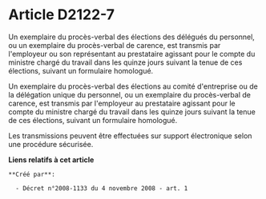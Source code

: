 # Article D2122-7

Un exemplaire du procès-verbal des élections des délégués du personnel, ou un exemplaire du procès-verbal de carence, est
transmis par l'employeur ou son représentant au prestataire agissant pour le compte du ministre chargé du travail dans les
quinze jours suivant la tenue de ces élections, suivant un formulaire homologué. 

Un exemplaire du procès-verbal des élections au comité d'entreprise ou de la délégation unique du personnel, ou un exemplaire
du procès-verbal de carence, est transmis par l'employeur au prestataire agissant pour le compte du ministre chargé du
travail dans les quinze jours suivant la tenue de ces élections, suivant un formulaire homologué. 

Les transmissions peuvent être effectuées sur support électronique selon une procédure sécurisée.

**Liens relatifs à cet article**

	**Créé par**:

	  - Décret n°2008-1133 du 4 novembre 2008 - art. 1
